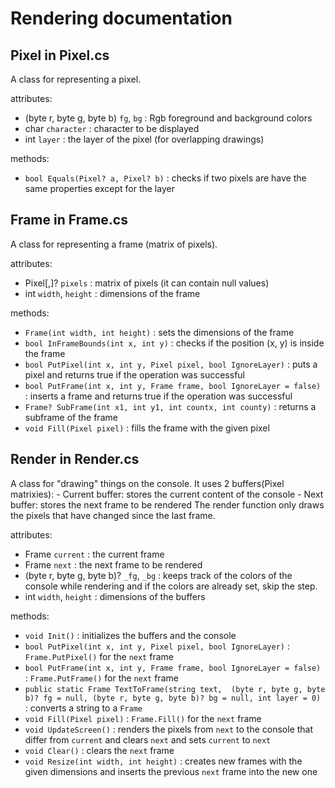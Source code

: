 # Rendering documentation

## Pixel in Pixel.cs

A class for representing a pixel.

attributes:
- (byte r, byte g, byte b) `fg`, `bg` : Rgb foreground and background colors
- char `character` : character to be displayed
- int `layer` : the layer of the pixel (for overlapping drawings)

methods:
- `bool Equals(Pixel? a, Pixel? b)` : checks if two pixels are have the same properties
except for the layer

## Frame in Frame.cs

A class for representing a frame (matrix of pixels).

attributes:
- Pixel[,]? `pixels` : matrix of pixels (it can contain null values)
- int `width`, `height` : dimensions of the frame

methods:
- `Frame(int width, int height)` : sets the dimensions of the frame
- `bool InFrameBounds(int x, int y)` : checks if the position (x, y) is 
inside the frame
- `bool PutPixel(int x, int y, Pixel pixel, bool IgnoreLayer)` : puts a pixel and 
returns true if the operation was successful
- `bool PutFrame(int x, int y, Frame frame, bool IgnoreLayer = false)` : inserts a frame and 
returns true if the operation was successful
- `Frame? SubFrame(int x1, int y1, int countx, int county)` : returns a subframe 
of the frame
- `void Fill(Pixel pixel)` : fills the frame with the given pixel

## Render in Render.cs

A class for "drawing" things on the console. It uses 2 buffers(Pixel matrixies): 
	- Current buffer: stores the current content of the console
	- Next buffer: stores the next frame to be rendered
The render function only draws the pixels that have changed since the last frame.

attributes:
- Frame `current` : the current frame
- Frame `next` : the next frame to be rendered
- (byte r, byte g, byte b)? `_fg`, `_bg` : keeps track of the colors of the 
console while rendering and if the colors are already set, skip the step.
- int `width`, `height` : dimensions of the buffers

methods:
- `void Init()` : initializes the buffers and the console
- `bool PutPixel(int x, int y, Pixel pixel, bool IgnoreLayer)` : `Frame.PutPixel()` for 
the `next` frame
- `bool PutFrame(int x, int y, Frame frame, bool IgnoreLayer = false)` : 
`Frame.PutFrame()` for the `next` frame
- `public static Frame TextToFrame(string text, 
            (byte r, byte g, byte b)? fg = null,
            (byte r, byte g, byte b)? bg = null, int layer = 0)` : converts a string 
to a `Frame`
- `void Fill(Pixel pixel)` : `Frame.Fill()` for the `next` frame
- `void UpdateScreen()` : renders the pixels from `next` to the console that differ
from `current` and clears `next` and sets `current` to `next`
- `void Clear()` : clears the `next` frame
- `void Resize(int width, int height)` : creates new frames with the 
given dimensions and inserts the previous `next` frame into the new one
